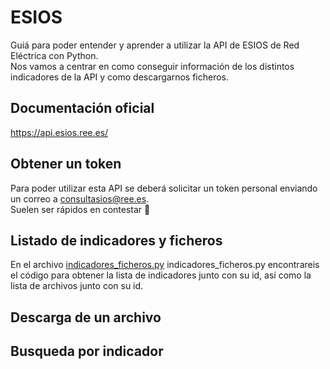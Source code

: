 # ESIOS

Guiá para poder entender y aprender a utilizar la API de ESIOS de Red Eléctrica con Python.  
Nos vamos a centrar en como conseguir información de los distintos indicadores de la API y como descargarnos ficheros.

## Documentación oficial
https://api.esios.ree.es/

## Obtener un token

Para poder utilizar esta API se deberá solicitar un token personal enviando un correo a consultasios@ree.es.  
Suelen ser rápidos en contestar 🤞

## Listado de indicadores y ficheros
En el archivo [indicadores_ficheros.py](examples/lista_indicadores.txt) indicadores_ficheros.py encontrareis el código para obtener la lista de indicadores junto con su id, así como la lista de archivos junto con su id.

## Descarga de un archivo

## Busqueda por indicador



